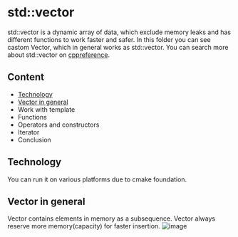 # std::vector

  std::vector is a dynamic array of data, which exclude memory leaks and has different functions to work faster and safer. In this folder you can see castom Vector, which in general works as std::vector. You can search more about std::vector on [cppreference](https://en.cppreference.com/w/cpp/container/vector).

## Content
- [Technology](#Technology)
- [Vector in general](#Vector-in-general)
- Work with template
- Functions
- Operators and constructors
- Iterator
- Conclusion

## Technology
  You can run it on various platforms due to cmake foundation.

## Vector in general
  Vector contains elements in memory as a subsequence. Vector always reserve more memory(capacity) for faster insertion.
![image](https://github.com/user-attachments/assets/a11047d0-7233-4394-9e2f-d7ef34b13806)

